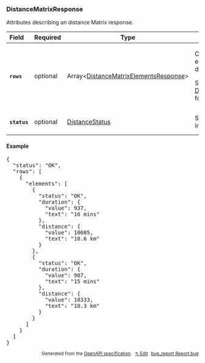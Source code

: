 <!--- This is a generated file, do not edit! -->
<!--- [START woosmap_http_schema_distancematrixresponse] -->
<h3 class="schema-object" id="DistanceMatrixResponse">DistanceMatrixResponse</h3>

Attributes describing an distance Matrix response.

| Field                                                                                                       | Required | Type                                                                                                            | Description                                                                                                                                                                                                                       |
| :---------------------------------------------------------------------------------------------------------- | -------- | --------------------------------------------------------------------------------------------------------------- | --------------------------------------------------------------------------------------------------------------------------------------------------------------------------------------------------------------------------------- |
| <h4 id="DistanceMatrixResponse-rows" class="add-link schema-object-property-key"><code>rows</code></h4>     | optional | Array&lt;[DistanceMatrixElementsResponse](#DistanceMatrixElementsResponse "DistanceMatrixElementsResponse")&gt; | <div class="ref-property-description"><p>Contains an array of elements for each pair of origin and destination</p><p>See <a href="#DistanceMatrixElementsResponse">DistanceMatrixElementsResponse</a> for more information.</div> |
| <h4 id="DistanceMatrixResponse-status" class="add-link schema-object-property-key"><code>status</code></h4> | optional | [DistanceStatus](#DistanceStatus "DistanceStatus")                                                              | See [DistanceStatus](#DistanceStatus "DistanceStatus") for more information.                                                                                                                                                      |

<h4 class="schema-object-example" id="DistanceMatrixResponse-example">Example</h4>

<pre class="notranslate lang-json prettyprint">{
  "status": "OK",
  "rows": [
    {
      "elements": [
        {
          "status": "OK",
          "duration": {
            "value": 937,
            "text": "16 mins"
          },
          "distance": {
            "value": 10605,
            "text": "10.6 km"
          }
        },
        {
          "status": "OK",
          "duration": {
            "value": 907,
            "text": "15 mins"
          },
          "distance": {
            "value": 10333,
            "text": "10.3 km"
          }
        }
      ]
    }
  ]
}</pre>

<p style="text-align: right; font-size: smaller;">Generated from the <a data-label="openapi-github" href="https://github.com/woosmap/openapi-specification" title="Woosmap OpenAPI Specification" class="external">OpenAPI specification</a>.
<a data-label="openapi-github-woosmap-http-schema-distancematrixresponse" data-action="edit" style="margin-left: 5px;" href="https://github.com/woosmap/openapi-specification/blob/main/specification/schemas/DistanceMatrixResponse.yml" title="Edit on GitHub">✎ Edit</a>
<a data-label="openapi-github-woosmap-http-schema-distancematrixresponse" data-action="bug" style="margin-left: 5px;" href="https://github.com/woosmap/openapi-specification/issues/new?assignees=&labels=type%3A+bug%2C+triage+me&template=bug_report.md&title=[schemas] Bug - DistanceMatrixResponse" title="File bug for schemas on GitHub"><span class="material-icons">bug_report</span> Report bug</a>
</p>

<!--- [END woosmap_http_schema_distancematrixresponse] -->
